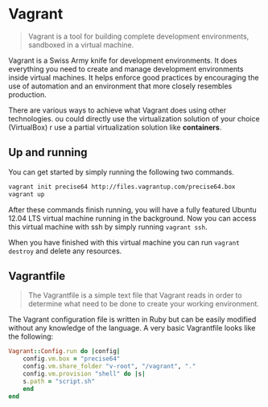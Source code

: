 # Vagrant

> Vagrant is a tool for building complete development environments, sandboxed
> in a virtual machine.

Vagrant is a Swiss Army knife for development environments. It does everything
you need to create and manage development environments inside virtual machines.
It helps enforce good practices by encouraging the use of automation and an
environment that more closely resembles production.

There are various ways to achieve what Vagrant does using other technologies.
ou could directly use the virtualization solution of your choice (VirtualBox)
r use a partial virtualization solution like **containers**.

## Up and running

You can get started by simply running the following two commands.

```bash
vagrant init precise64 http://files.vagrantup.com/precise64.box
vagrant up
```

After these commands finish running, you will have a fully featured Ubuntu 12.04
LTS virtual machine running in the background. Now you can access this virtual
machine with ssh by simply running `vagrant ssh`.

When you have finished with this virtual machine you can run `vagrant destroy`
and delete any resources.

## Vagrantfile

> The Vagrantfile is a simple text file that Vagrant reads in order to
> determine what need to be done to create your working environment.

The Vagrant configuration file is written in Ruby but can be easily modified
without any knowledge of the language. A very basic Vagrantfile looks like the
following:

```ruby
Vagrant::Config.run do |config|
	config.vm.box = "precise64"
	config.vm.share_folder "v-root", "/vagrant", "."
	config.vm.provision "shell" do |s|
	s.path = "script.sh"
	end
end
```

